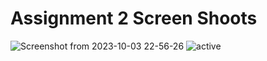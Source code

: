 # Assignment 2 Screen Shoots


![Screenshot from 2023-10-03 22-56-26](https://github.com/R-salton/assignment2/assets/84921448/f45caf2a-6fad-41ba-af78-ef5af4ad82b9)
![active](https://github.com/R-salton/assignment2/assets/84921448/1c0a7e0d-a208-448a-a2d7-9c87877987a5)

